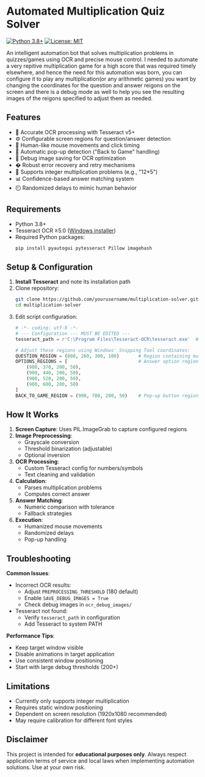 # Automated Multiplication Quiz Solver

[![Python 3.8+](https://img.shields.io/badge/python-3.8%2B-blue.svg)](https://www.python.org/downloads/)
[![License: MIT](https://img.shields.io/badge/License-MIT-yellow.svg)](https://opensource.org/licenses/MIT)

An intelligent automation bot that solves multiplication problems in quizzes/games using OCR and precise mouse control. I needed to automate a very repitive multiplication game for a high score that was required timely elsewhere, and hence the need for this automation was born, you can configure it to play any multiplication(or any arithmetic games) you want by changing the coordinates for the question and answer reigons on the screen and there is a debug mode as well to help you see the resulting images of the reigons specified to adjust them as needed.

<!-- ![Demo Visualization](https://via.placeholder.com/800x400.png?text=Automation+Demo+Screenshot+-+Replace+With+Actual+Image) -->

## Features

- 🎯 Accurate OCR processing with Tesseract v5+
- ⚙️ Configurable screen regions for question/answer detection
- 🤖 Human-like mouse movements and click timing
- 🔄 Automatic pop-up detection ("Back to Game" handling)
- 📸 Debug image saving for OCR optimization
- � Robust error recovery and retry mechanisms
- 🧮 Supports integer multiplication problems (e.g., "12*5")
- 📊 Confidence-based answer matching system
- ⏲️ Randomized delays to mimic human behavior

## Requirements

- Python 3.8+
- Tesseract OCR ≥5.0 ([Windows installer](https://github.com/UB-Mannheim/tesseract/wiki))
- Required Python packages:
  ```bash
  pip install pyautogui pytesseract Pillow imagehash
  ```

## Setup & Configuration

1. **Install Tesseract** and note its installation path
2. Clone repository:
   ```bash
   git clone https://github.com/yourusername/multiplication-solver.git
   cd multiplication-solver
   ```
3. Edit script configuration:
   ```python
   # -*- coding: utf-8 -*-
   # --- Configuration --- MUST BE EDITED ---
   tesseract_path = r'C:\Program Files\Tesseract-OCR\tesseract.exe'  # Your Tesseract path
   
   # Adjust these regions using Windows' Snipping Tool coordinates:
   QUESTION_REGION = (880, 260, 300, 100)       # Region containing multiplication problem
   OPTIONS_REGIONS = [                          # Answer option regions
       (900, 370, 200, 50),
       (900, 440, 200, 50),
       (900, 520, 200, 50),
       (900, 600, 200, 50)
   ]
   BACK_TO_GAME_REGION = (900, 700, 200, 50)    # Pop-up button region
   ```

## How It Works

1. **Screen Capture**: Uses PIL.ImageGrab to capture configured regions
2. **Image Preprocessing**:
   - Grayscale conversion
   - Threshold binarization (adjustable)
   - Optional inversion
3. **OCR Processing**:
   - Custom Tesseract config for numbers/symbols
   - Text cleaning and validation
4. **Calculation**:
   - Parses multiplication problems
   - Computes correct answer
5. **Answer Matching**:
   - Numeric comparison with tolerance
   - Fallback strategies
6. **Execution**:
   - Humanized mouse movements
   - Randomized delays
   - Pop-up handling

## Troubleshooting

**Common Issues**:
- Incorrect OCR results:
  - Adjust `PREPROCESSING_THRESHOLD` (180 default)
  - Enable `SAVE_DEBUG_IMAGES = True`
  - Check debug images in `ocr_debug_images/`
- Tesseract not found:
  - Verify `tesseract_path` in configuration
  - Add Tesseract to system PATH

**Performance Tips**:
- Keep target window visible
- Disable animations in target application
- Use consistent window positioning
- Start with large debug thresholds (200+)

## Limitations

- Currently only supports integer multiplication
- Requires static window positioning
- Dependent on screen resolution (1920x1080 recommended)
- May require calibration for different font styles

## Disclaimer

This project is intended for **educational purposes only**. Always respect application terms of service and local laws when implementing automation solutions. Use at your own risk.
